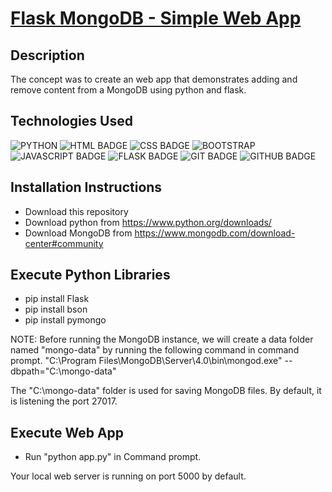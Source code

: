 # [Flask MongoDB - Simple Web App](https://github.com/Raylond/flask-mongodb-simple/)

## Description
The concept was to create an web app that demonstrates adding and remove content from a MongoDB using python and flask.

## Technologies Used
![PYTHON](https://img.shields.io/badge/python-3670A0?style=for-the-badge&logo=python&logoColor=ffdd54)
![HTML BADGE](https://img.shields.io/badge/HTML-239120?style=for-the-badge&logo=html5&logoColor=white)
![CSS BADGE](https://img.shields.io/badge/CSS-239120?&style=for-the-badge&logo=css3&logoColor=white)
![BOOTSTRAP](https://img.shields.io/badge/GitHub-100000?style=for-the-badge&logo=github&logoColor=white)
![JAVASCRIPT BADGE](https://img.shields.io/badge/JavaScript-323330?style=for-the-badge&logo=javascript&logoColor=F7DF1E)
![FLASK BADGE](https://img.shields.io/badge/Flask-000000?style=for-the-badge&logo=flask&logoColor=white)
![GIT BADGE](https://img.shields.io/badge/GIT-E44C30?style=for-the-badge&logo=git&logoColor=white)
![GITHUB BADGE](https://img.shields.io/badge/GitHub-100000?style=for-the-badge&logo=github&logoColor=white)

## Installation Instructions 
- Download this repository
- Download python from https://www.python.org/downloads/
- Download MongoDB from https://www.mongodb.com/download-center#community

## Execute Python Libraries
- pip install Flask
- pip install bson
- pip install pymongo

NOTE: Before running the MongoDB instance, we will create a data folder named "mongo-data" by running the following command in command prompt.  "C:\Program Files\MongoDB\Server\4.0\bin\mongod.exe" --dbpath="C:\mongo-data"

The "C:\mongo-data" folder is used for saving MongoDB files.  By default, it is listening the port 27017.

## Execute Web App

- Run "python app.py" in Command prompt.

Your local web server is running on port 5000 by default.
